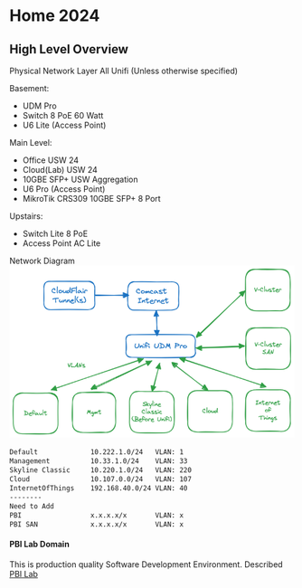 Home 2024
============================================

High Level Overview
--------------------------------------------
Physical Network Layer
All Unifi (Unless otherwise specified) 

Basement:
- UDM Pro
- Switch 8 PoE 60 Watt 
- U6 Lite (Access Point) 

Main Level:
- Office USW 24
- Cloud(Lab) USW 24  
- 10GBE SFP+ USW Aggregation 
- U6 Pro (Access Point)
- MikroTik CRS309 10GBE SFP+ 8 Port 

Upstairs:
- Switch Lite 8 PoE
- Access Point AC Lite




Network Diagram  
![High Level Network Diagram](docs/images/network-highlevel.excalidraw.png)
```
Default             10.222.1.0/24   VLAN: 1
Management          10.33.1.0/24    VLAN: 33
Skyline Classic     10.220.1.0/24   VLAN: 220
Cloud               10.107.0.0/24   VLAN: 107
InternetOfThings    192.168.40.0/24 VLAN: 40
--------
Need to Add
PBI                 x.x.x.x/x       VLAN: x
PBI SAN             x.x.x.x/x       VLAN: x   
```

#### PBI Lab Domain
This is production quality Software Development Environment. Described [PBI Lab](docs/lab-pbi/lab-pbi.md)